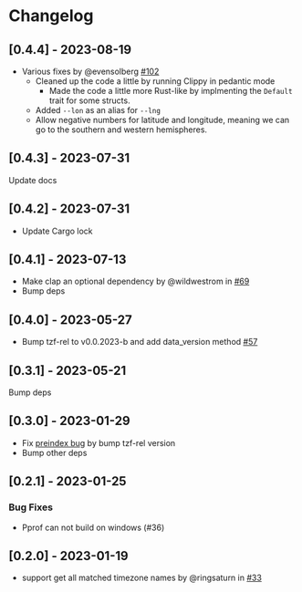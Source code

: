 # Changelog

## [0.4.4] - 2023-08-19

- Various fixes by @evensolberg
  [#102](https://github.com/ringsaturn/tzf-rs/pull/102)
  - Cleaned up the code a little by running Clippy in pedantic mode
    - Made the code a little more Rust-like by implmenting the `Default` trait
      for some structs.
  - Added `--lon` as an alias for `--lng`
  - Allow negative numbers for latitude and longitude, meaning we can go to the
    southern and western hemispheres.

## [0.4.3] - 2023-07-31

Update docs

## [0.4.2] - 2023-07-31

- Update Cargo lock

## [0.4.1] - 2023-07-13

- Make clap an optional dependency by @wildwestrom in
  [#69](https://github.com/ringsaturn/tzf-rs/pull/69)
- Bump deps

## [0.4.0] - 2023-05-27

- Bump tzf-rel to v0.0.2023-b and add data_version method
  [#57](https://github.com/ringsaturn/tzf-rs/pull/57)

## [0.3.1] - 2023-05-21

Bump deps

## [0.3.0] - 2023-01-29

- Fix [preindex bug](https://github.com/ringsaturn/tzf/issues/76) by bump
  tzf-rel version
- Bump other deps

## [0.2.1] - 2023-01-25

### Bug Fixes

- Pprof can not build on windows (#36)

## [0.2.0] - 2023-01-19

- support get all matched timezone names by @ringsaturn in
  [#33](https://github.com/ringsaturn/tzf-rs/pull/33)
